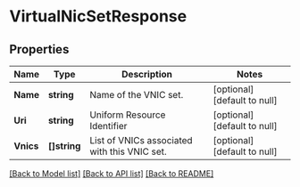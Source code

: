 # VirtualNicSetResponse

## Properties
Name | Type | Description | Notes
------------ | ------------- | ------------- | -------------
**Name** | **string** | Name of the VNIC set. | [optional] [default to null]
**Uri** | **string** | Uniform Resource Identifier | [optional] [default to null]
**Vnics** | **[]string** | List of VNICs associated with this VNIC set. | [optional] [default to null]

[[Back to Model list]](../README.md#documentation-for-models) [[Back to API list]](../README.md#documentation-for-api-endpoints) [[Back to README]](../README.md)


